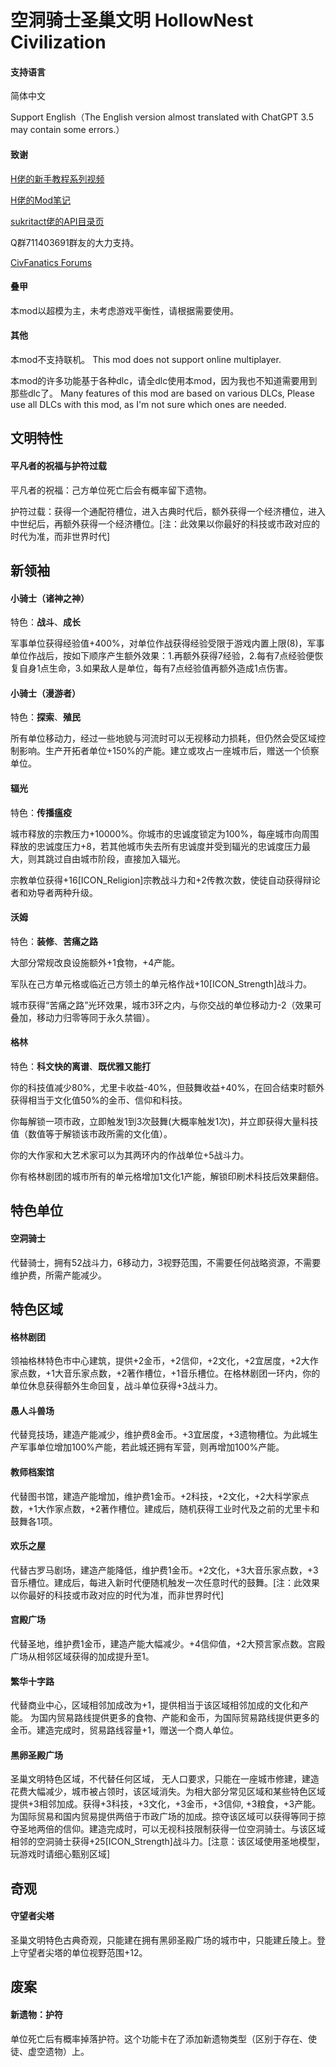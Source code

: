 # 空洞骑士圣巢文明 HollowNest Civilization

#### 支持语言

简体中文

Support English（The English version almost translated with ChatGPT 3.5 may contain some errors.）

#### 致谢

[H佬的新手教程系列视频](https://www.bilibili.com/video/BV1St411S7gf)

[H佬的Mod笔记](https://github.com/Hemmelfort/Civ6ModdingNotes)

[sukritact佬的API目录页](https://sukritact.github.io/Civilization-VI-Modding-Knowledge-Base/)

Q群711403691群友的大力支持。

[CivFanatics Forums](https://forums.civfanatics.com/)

#### 叠甲

本mod以超模为主，未考虑游戏平衡性，请根据需要使用。

#### 其他

本mod不支持联机。
This mod does not support online multiplayer.

本mod的许多功能基于各种dlc，请全dlc使用本mod，因为我也不知道需要用到那些dlc了。
Many features of this mod are based on various DLCs, Please use all DLCs with this mod, as I'm not sure which ones are needed.

## 文明特性

#### 平凡者的祝福与护符过载

平凡者的祝福：己方单位死亡后会有概率留下遗物。

护符过载：获得一个通配符槽位，进入古典时代后，额外获得一个经济槽位，进入中世纪后，再额外获得一个经济槽位。[注：此效果以你最好的科技或市政对应的时代为准，而非世界时代]

 ## 新领袖

#### 小骑士（诸神之神）

特色：**战斗**、**成长**

军事单位获得经验值+400%，对单位作战获得经验受限于游戏内置上限(8)，军事单位作战后，按如下顺序产生额外效果：1.再额外获得7经验，2.每有7点经验便恢复自身1点生命，3.如果敌人是单位，每有7点经验值再额外造成1点伤害。

#### 小骑士（漫游者）

特色：**探索**、**殖民**

所有单位移动力，经过一些地貌与河流时可以无视移动力损耗，但仍然会受区域控制影响。生产开拓者单位+150%的产能。建立或攻占一座城市后，赠送一个侦察单位。

#### 辐光

特色：**传播瘟疫**

城市释放的宗教压力+10000%。你城市的忠诚度锁定为100%，每座城市向周围释放的忠诚度压力+8，若其他城市失去所有忠诚度并受到辐光的忠诚度压力最大，则其跳过自由城市阶段，直接加入辐光。

宗教单位获得+16[ICON_Religion]宗教战斗力和+2传教次数，使徒自动获得辩论者和劝导者两种升级。

#### 沃姆

特色：**装修**、**苦痛之路**

大部分常规改良设施额外+1食物，+4产能。

军队在己方单元格或临近己方领土的单元格作战+10[ICON_Strength]战斗力。

城市获得“苦痛之路”光环效果，城市3环之内，与你交战的单位移动力-2（效果可叠加，移动力归零等同于永久禁锢）。

#### 格林

特色：**科文快的离谱**、**既优雅又能打**

你的科技值减少80%，尤里卡收益-40%，但鼓舞收益+40%，在回合结束时额外获得相当于文化值50%的金币、信仰和科技。

你每解锁一项市政，立即触发1到3次鼓舞(大概率触发1次)，并立即获得大量科技值（数值等于解锁该市政所需的文化值）。

你的大作家和大艺术家可以为其两环内的作战单位+5战斗力。

你有格林剧团的城市所有的单元格增加1文化1产能，解锁印刷术科技后效果翻倍。

## 特色单位

#### 空洞骑士

代替骑士，拥有52战斗力，6移动力，3视野范围，不需要任何战略资源，不需要维护费，所需产能减少。

## 特色区域

#### 格林剧团

领袖格林特色市中心建筑，提供+2金币，+2信仰，+2文化，+2宜居度，+2大作家点数，+1大音乐家点数，+2著作槽位，+1音乐槽位。在格林剧团一环内，你的单位休息获得额外生命回复，战斗单位获得+3战斗力。

#### 愚人斗兽场

代替竞技场，建造产能减少，维护费8金币。+3宜居度，+3遗物槽位。为此城生产军事单位增加100%产能，若此城还拥有军营，则再增加100%产能。

#### 教师档案馆

代替图书馆，建造产能增加，维护费1金币。+2科技，+2文化，+2大科学家点数，+1大作家点数，+2著作槽位。建成后，随机获得工业时代及之前的尤里卡和鼓舞各1项。

#### 欢乐之屋

代替古罗马剧场，建造产能降低，维护费1金币。+2文化，+3大音乐家点数，+3音乐槽位。建成后，每进入新时代便随机触发一次任意时代的鼓舞。[注：此效果以你最好的科技或市政对应的时代为准，而非世界时代]

#### 宫殿广场

代替圣地，维护费1金币，建造产能大幅减少。+4信仰值，+2大预言家点数。宫殿广场从相邻区域获得的加成提升至1。

#### 繁华十字路

代替商业中心，区域相邻加成改为+1，提供相当于该区域相邻加成的文化和产能。
为国内贸易路线提供更多的食物、产能和金币，为国际贸易路线提供更多的金币。建造完成时，贸易路线容量+1，赠送一个商人单位。

#### 黑卵圣殿广场

圣巢文明特色区域，不代替任何区域， 无人口要求，只能在一座城市修建，建造花费大幅减少，城市被占领时，该区域消失。为相大部分常见区域和某些特色区域提供+3相邻加成。获得+3科技，+3文化，+3金币，+3信仰, +3粮食，+3产能。为国际贸易和国内贸易提供两倍于市政广场的加成。掠夺该区域可以获得等同于掠夺圣地两倍的信仰。建造完成时，可以无视科技限制获得一位空洞骑士。与该区域相邻的空洞骑士获得+25[ICON_Strength]战斗力。[注意：该区域使用圣地模型，玩游戏时请细心甄别区域]

## 奇观

#### 守望者尖塔

圣巢文明特色古典奇观，只能建在拥有黑卵圣殿广场的城市中，只能建丘陵上。登上守望者尖塔的单位视野范围+12。

## 废案

#### 新遗物：护符

单位死亡后有概率掉落护符。这个功能卡在了添加新遗物类型（区别于存在、使徒、虚空遗物）上。